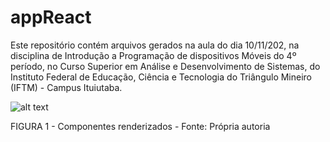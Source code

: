 # appReact

Este repositório contém arquivos gerados na aula do dia 10/11/202, na disciplina de Introdução a Programação de dispositivos Móveis do 4º período, no Curso Superior em Análise e Desenvolvimento de Sistemas, do Instituto Federal de Educação, Ciência e Tecnologia do Triângulo Mineiro (IFTM) - Campus Ituiutaba.


![alt text](https://github.com/thaisvilarinho/appReact/blob/master/componentes.PNG?raw=true)

FIGURA 1 - Componentes renderizados - Fonte: Própria autoria


